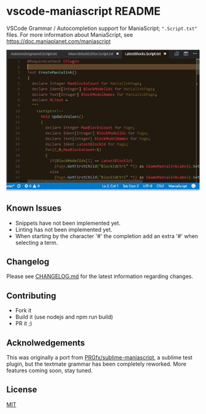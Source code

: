 # vscode-maniascript README

VSCode Grammar / Autocompletion support for ManiaScript; `".Script.txt"` files.
For more information about ManiaScript, see https://doc.maniaplanet.com/maniascript

![Demo](https://github.com/MattMcFarland/vscode-maniascript/raw/master/images/intellisense.gif)

## Known Issues

- Snippets have not been implemented yet.
- Linting has not been implemented yet.
- When starting by the character '#' the completion add an extra '#' when selecting a term.

## Changelog

Please see [CHANGELOG.md](CHANGELOG.md) for the latest information regarding changes.

## Contributing

* Fork it
* Build it (use nodejs and npm run build)
* PR it ;)

## Acknolwedgements

This was originally a port from [PRGfx/sublime-maniascript](https://github.com/PRGfx/sublime-maniascript), a sublime test plugin, but the textmate grammar has been completely reworked. More features coming soon, stay tuned.

## License

[MIT](./LICENSE)
